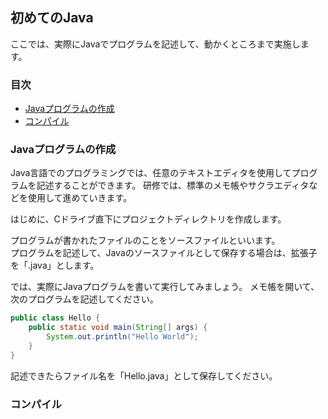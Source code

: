 ## 初めてのJava
ここでは、実際にJavaでプログラムを記述して、動かくところまで実施します。

### 目次
* [Javaプログラムの作成](#sec1)
* [コンパイル](#sec2)


### <a name="sec1"></a>Javaプログラムの作成
Java言語でのプログラミングでは、任意のテキストエディタを使用してプログラムを記述することができます。
研修では、標準のメモ帳やサクラエディタなどを使用して進めていきます。

はじめに、Cドライブ直下にプロジェクトディレクトリを作成します。


プログラムが書かれたファイルのことをソースファイルといいます。  
プログラムを記述して、Javaのソースファイルとして保存する場合は、拡張子を「.java」とします。

では、実際にJavaプログラムを書いて実行してみましょう。
メモ帳を開いて、次のプログラムを記述してください。

```java
public class Hello {
	public static void main(String[] args) {
		System.out.println("Hello World");
	}
}
```

記述できたらファイル名を「Hello.java」として保存してください。

### <a name="sec2"></a>コンパイル
